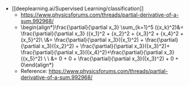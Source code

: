 - [[deeplearning.ai/Supervised Learning/classification]]
	- https://www.physicsforums.com/threads/partial-derivative-of-a-sum.992968/
	- \begin{align*}\frac{\partial}{\partial x_3} \sum_{k=1}^5 ({x_k}^2)&= \frac{\partial}{\partial x_3} ({x_1}^2 + {x_2}^2 + {x_3}^2 + {x_4}^2 + {x_5}^2)\\ \\&= \frac{\partial}{\partial x_3}({x_1}^2) + \frac{\partial}{\partial x_3}({x_2}^2) + \frac{\partial}{\partial x_3}({x_3}^2)+ \frac{\partial}{\partial x_3}({x_4}^2)+\frac{\partial}{\partial x_3}({x_5}^2) \\ \\ &= 0 + 0 + \frac{\partial}{\partial x_3}({x_3}^2) + 0 + 0\end{align*}
	- Reference: https://www.physicsforums.com/threads/partial-derivative-of-a-sum.992968/